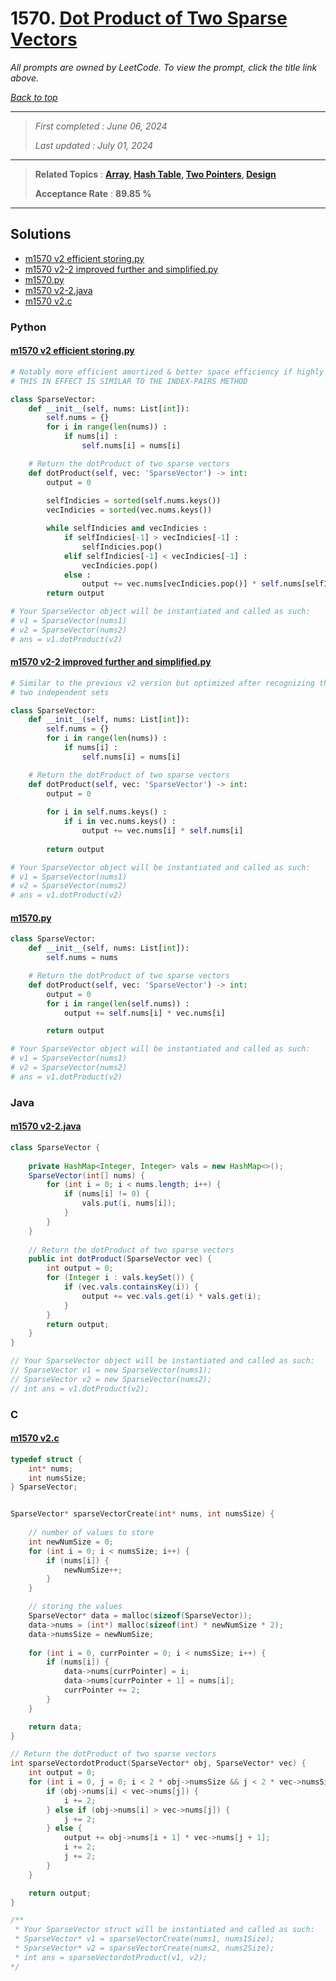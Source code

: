 # 1570. [Dot Product of Two Sparse Vectors](<https://leetcode.com/problems/dot-product-of-two-sparse-vectors>)

*All prompts are owned by LeetCode. To view the prompt, click the title link above.*

*[Back to top](<../README.md>)*

------

> *First completed : June 06, 2024*
>
> *Last updated : July 01, 2024*

------

> **Related Topics** : **[Array](<by_topic/Array.md>), [Hash Table](<by_topic/Hash Table.md>), [Two Pointers](<by_topic/Two Pointers.md>), [Design](<by_topic/Design.md>)**
>
> **Acceptance Rate** : **89.85 %**

------

## Solutions

- [m1570 v2 efficient storing.py](<../my-submissions/m1570 v2 efficient storing.py>)
- [m1570 v2-2 improved further and simplified.py](<../my-submissions/m1570 v2-2 improved further and simplified.py>)
- [m1570.py](<../my-submissions/m1570.py>)
- [m1570 v2-2.java](<../my-submissions/m1570 v2-2.java>)
- [m1570 v2.c](<../my-submissions/m1570 v2.c>)
### Python
#### [m1570 v2 efficient storing.py](<../my-submissions/m1570 v2 efficient storing.py>)
```Python
# Notably more efficient amortized & better space efficiency if highly sparse
# THIS IN EFFECT IS SIMILAR TO THE INDEX-PAIRS METHOD

class SparseVector:
    def __init__(self, nums: List[int]):
        self.nums = {}
        for i in range(len(nums)) :
            if nums[i] :
                self.nums[i] = nums[i]

    # Return the dotProduct of two sparse vectors
    def dotProduct(self, vec: 'SparseVector') -> int:
        output = 0
        
        selfIndicies = sorted(self.nums.keys())
        vecIndicies = sorted(vec.nums.keys())

        while selfIndicies and vecIndicies :
            if selfIndicies[-1] > vecIndicies[-1] :
                selfIndicies.pop()
            elif selfIndicies[-1] < vecIndicies[-1] :
                vecIndicies.pop()
            else :
                output += vec.nums[vecIndicies.pop()] * self.nums[selfIndicies.pop()]
        return output

# Your SparseVector object will be instantiated and called as such:
# v1 = SparseVector(nums1)
# v2 = SparseVector(nums2)
# ans = v1.dotProduct(v2)
```

#### [m1570 v2-2 improved further and simplified.py](<../my-submissions/m1570 v2-2 improved further and simplified.py>)
```Python
# Similar to the previous v2 version but optimized after recognizing the lack of need for
# two independent sets

class SparseVector:
    def __init__(self, nums: List[int]):
        self.nums = {}
        for i in range(len(nums)) :
            if nums[i] :
                self.nums[i] = nums[i]

    # Return the dotProduct of two sparse vectors
    def dotProduct(self, vec: 'SparseVector') -> int:
        output = 0
        
        for i in self.nums.keys() :
            if i in vec.nums.keys() :
                output += vec.nums[i] * self.nums[i]
                
        return output

# Your SparseVector object will be instantiated and called as such:
# v1 = SparseVector(nums1)
# v2 = SparseVector(nums2)
# ans = v1.dotProduct(v2)
```

#### [m1570.py](<../my-submissions/m1570.py>)
```Python
class SparseVector:
    def __init__(self, nums: List[int]):
        self.nums = nums

    # Return the dotProduct of two sparse vectors
    def dotProduct(self, vec: 'SparseVector') -> int:
        output = 0
        for i in range(len(self.nums)) :
            output += self.nums[i] * vec.nums[i]

        return output

# Your SparseVector object will be instantiated and called as such:
# v1 = SparseVector(nums1)
# v2 = SparseVector(nums2)
# ans = v1.dotProduct(v2)
```

### Java
#### [m1570 v2-2.java](<../my-submissions/m1570 v2-2.java>)
```Java
class SparseVector {
    
    private HashMap<Integer, Integer> vals = new HashMap<>();
    SparseVector(int[] nums) {
        for (int i = 0; i < nums.length; i++) {
            if (nums[i] != 0) {
                vals.put(i, nums[i]);
            }
        }
    }
    
	// Return the dotProduct of two sparse vectors
    public int dotProduct(SparseVector vec) {
        int output = 0;
        for (Integer i : vals.keySet()) {
            if (vec.vals.containsKey(i)) {
                output += vec.vals.get(i) * vals.get(i);
            }
        }
        return output;
    }
}

// Your SparseVector object will be instantiated and called as such:
// SparseVector v1 = new SparseVector(nums1);
// SparseVector v2 = new SparseVector(nums2);
// int ans = v1.dotProduct(v2);
```

### C
#### [m1570 v2.c](<../my-submissions/m1570 v2.c>)
```C
typedef struct {
    int* nums;
    int numsSize;
} SparseVector;


SparseVector* sparseVectorCreate(int* nums, int numsSize) {
    
    // number of values to store
    int newNumSize = 0;
    for (int i = 0; i < numsSize; i++) {
        if (nums[i]) {
            newNumSize++;
        }
    }

    // storing the values
    SparseVector* data = malloc(sizeof(SparseVector));
    data->nums = (int*) malloc(sizeof(int) * newNumSize * 2);
    data->numsSize = newNumSize;
    
    for (int i = 0, currPointer = 0; i < numsSize; i++) {
        if (nums[i]) {
            data->nums[currPointer] = i;
            data->nums[currPointer + 1] = nums[i];
            currPointer += 2;
        }
    }

    return data;
}

// Return the dotProduct of two sparse vectors
int sparseVectordotProduct(SparseVector* obj, SparseVector* vec) {
    int output = 0;
    for (int i = 0, j = 0; i < 2 * obj->numsSize && j < 2 * vec->numsSize;) {
        if (obj->nums[i] < vec->nums[j]) {
            i += 2;
        } else if (obj->nums[i] > vec->nums[j]) {
            j += 2;
        } else {
            output += obj->nums[i + 1] * vec->nums[j + 1];
            i += 2;
            j += 2;
        }
    }

    return output;
}

/**
 * Your SparseVector struct will be instantiated and called as such:
 * SparseVector* v1 = sparseVectorCreate(nums1, nums1Size);
 * SparseVector* v2 = sparseVectorCreate(nums2, nums2Size);
 * int ans = sparseVectordotProduct(v1, v2);
*/
```

